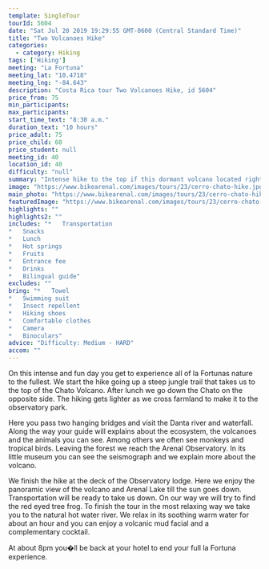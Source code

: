 ```yaml
---
template: SingleTour
tourId: 5604
date: "Sat Jul 20 2019 19:29:55 GMT-0600 (Central Standard Time)"
title: "Two Volcanoes Hike"
categories: 
  - category: Hiking
tags: ['Hiking']
meeting: "La Fortuna"
meeting_lat: "10.4718"
meeting_lng: "-84.643"
description: "Costa Rica tour Two Volcanoes Hike, id 5604"
price_from: 75
min_participants: 
max_participants: 
start_time_text: "8:30 a.m."
duration_text: "10 hours"
price_adult: 75
price_child: 60
price_student: null
meeting_id: 40
location_id: 40
difficulty: "null"
summary: "Intense hike to the top if this dormant volcano located right next to Arenal. On the way down we�ll cool off in the magnificent Fortuna Waterfall."
image: "https://www.bikearenal.com/images/tours/23/cerro-chato-hike.jpg"
main_photo: "https://www.bikearenal.com/images/tours/23/cerro-chato-hike.jpg"
featuredImage: "https://www.bikearenal.com/images/tours/23/cerro-chato-hike.jpg"
highlights: ""
highlights2: ""
includes: "*   Transportation
*   Snacks
*   Lunch
*   Hot springs
*   Fruits
*   Entrance fee
*   Drinks
*   Bilingual guide"
excludes: ""
bring: "*   Towel
*   Swimming suit
*   Insect repellent
*   Hiking shoes
*   Comfortable clothes
*   Camera
*   Binoculars"
advice: "Difficulty: Medium - HARD"
accom: ""
---
```

On this intense and fun day you get to experience all of la Fortunas nature to the fullest. We start the hike going up a steep jungle trail that takes us to the top of the Chato Volcano. After lunch we go down the Chato on the opposite side. The hiking gets lighter as we cross farmland to make it to the observatory park.

Here you pass two hanging bridges and visit the Danta river and waterfall. Along the way your guide will explains about the ecosystem, the volcanoes and the animals you can see. Among others we often see monkeys and tropical birds. Leaving the forest we reach the Arenal Observatory. In its little museum you can see the seismograph and we explain more about the volcano.

We finish the hike at the deck of the Observatory lodge. Here we enjoy the panoramic view of the volcano and Arenal Lake till the sun goes down. Transportation will be ready to take us down. On our way we will try to find the red eyed tree frog. To finish the tour in the most relaxing way we take you to the natural hot water river. We relax in its soothing warm water for about an hour and you can enjoy a volcanic mud facial and a complementary cocktail.

At about 8pm you�ll be back at your hotel to end your full la Fortuna experience.